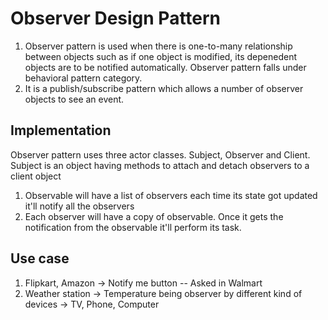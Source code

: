 # Observer Design Pattern

1. Observer pattern is used when there is one-to-many relationship between objects such as if one object is modified, its depenedent objects are to be notified automatically. Observer pattern falls under behavioral pattern category.
2. It is a publish/subscribe pattern which allows a number of observer objects to see an event.


## Implementation

Observer pattern uses three actor classes. Subject, Observer and Client. Subject is an object having methods to attach and detach observers to a client object


1. Observable will have a list of observers each time its state got updated it'll notify all the observers
2. Each observer will have a copy of observable. Once it gets the notification from the observable it'll perform its task.

## Use case
1. Flipkart, Amazon -> Notify me button -- Asked in Walmart
2. Weather station -> Temperature being observer by different kind of devices -> TV, Phone, Computer